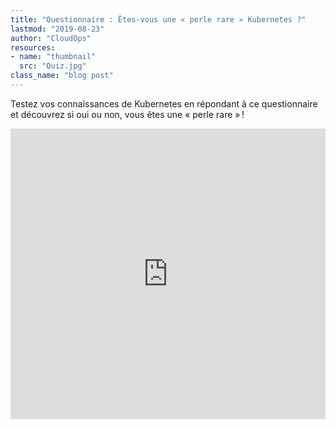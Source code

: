 ```yaml
---
title: "Questionnaire : Êtes-vous une « perle rare » Kubernetes ?"
lastmod: "2019-08-23"
author: "CloudOps"
resources:
- name: "thumbnail"
  src: "Quiz.jpg"
class_name: "blog post"
---
```


<p>Testez vos connaissances de Kubernetes en répondant à ce questionnaire et découvrez si oui ou non, vous êtes une «&nbsp;perle rare&nbsp;» !</p>

<div class="smcx-widget smcx-embed smcx-show smcx-widget-dark"><div class="smcx-iframe-container" style="max-width: 700px; height: 465px;"><iframe width="100%" height="100%" frameborder="0" allowtransparency="true" src="https://www.surveymonkey.com/r/PBKW7GH?embedded=1"></iframe></div></div>